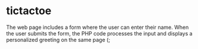 # tictactoe
The web page includes a form where the user can enter their name. When the user submits the form, the PHP code processes the input and displays a personalized greeting on the same page (;
